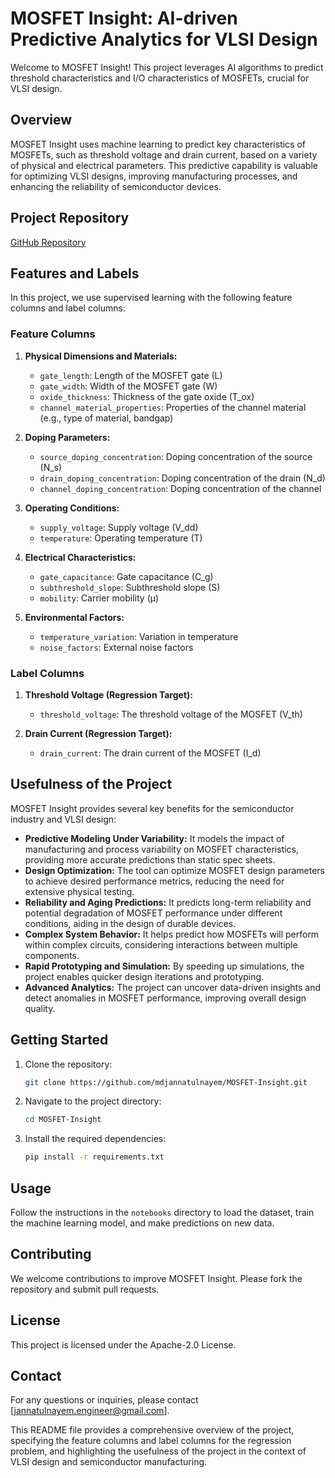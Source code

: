 # MOSFET Insight: AI-driven Predictive Analytics for VLSI Design

Welcome to MOSFET Insight! This project leverages AI algorithms to predict threshold characteristics and I/O characteristics of MOSFETs, crucial for VLSI design.

## Overview

MOSFET Insight uses machine learning to predict key characteristics of MOSFETs, such as threshold voltage and drain current, based on a variety of physical and electrical parameters. This predictive capability is valuable for optimizing VLSI designs, improving manufacturing processes, and enhancing the reliability of semiconductor devices.

## Project Repository

[GitHub Repository](https://github.com/mdjannatulnayem/MOSFET-Insight)

## Features and Labels

In this project, we use supervised learning with the following feature columns and label columns:

### Feature Columns

1. **Physical Dimensions and Materials:**
   - `gate_length`: Length of the MOSFET gate (L)
   - `gate_width`: Width of the MOSFET gate (W)
   - `oxide_thickness`: Thickness of the gate oxide (T_ox)
   - `channel_material_properties`: Properties of the channel material (e.g., type of material, bandgap)

2. **Doping Parameters:**
   - `source_doping_concentration`: Doping concentration of the source (N_s)
   - `drain_doping_concentration`: Doping concentration of the drain (N_d)
   - `channel_doping_concentration`: Doping concentration of the channel

3. **Operating Conditions:**
   - `supply_voltage`: Supply voltage (V_dd)
   - `temperature`: Operating temperature (T)

4. **Electrical Characteristics:**
   - `gate_capacitance`: Gate capacitance (C_g)
   - `subthreshold_slope`: Subthreshold slope (S)
   - `mobility`: Carrier mobility (μ)

5. **Environmental Factors:**
   - `temperature_variation`: Variation in temperature
   - `noise_factors`: External noise factors

### Label Columns

1. **Threshold Voltage (Regression Target):**
   - `threshold_voltage`: The threshold voltage of the MOSFET (V_th)

2. **Drain Current (Regression Target):**
   - `drain_current`: The drain current of the MOSFET (I_d)

## Usefulness of the Project

MOSFET Insight provides several key benefits for the semiconductor industry and VLSI design:

- **Predictive Modeling Under Variability:** It models the impact of manufacturing and process variability on MOSFET characteristics, providing more accurate predictions than static spec sheets.
- **Design Optimization:** The tool can optimize MOSFET design parameters to achieve desired performance metrics, reducing the need for extensive physical testing.
- **Reliability and Aging Predictions:** It predicts long-term reliability and potential degradation of MOSFET performance under different conditions, aiding in the design of durable devices.
- **Complex System Behavior:** It helps predict how MOSFETs will perform within complex circuits, considering interactions between multiple components.
- **Rapid Prototyping and Simulation:** By speeding up simulations, the project enables quicker design iterations and prototyping.
- **Advanced Analytics:** The project can uncover data-driven insights and detect anomalies in MOSFET performance, improving overall design quality.

## Getting Started

1. Clone the repository:
   ```bash
   git clone https://github.com/mdjannatulnayem/MOSFET-Insight.git
   ```
2. Navigate to the project directory:
   ```bash
   cd MOSFET-Insight
   ```
3. Install the required dependencies:
   ```bash
   pip install -r requirements.txt
   ```

## Usage

Follow the instructions in the `notebooks` directory to load the dataset, train the machine learning model, and make predictions on new data.

## Contributing

We welcome contributions to improve MOSFET Insight. Please fork the repository and submit pull requests.

## License

This project is licensed under the Apache-2.0 License.

## Contact

For any questions or inquiries, please contact [jannatulnayem.engineer@gmail.com].


This README file provides a comprehensive overview of the project, specifying the feature columns and label columns for the regression problem, and highlighting the usefulness of the project in the context of VLSI design and semiconductor manufacturing.

